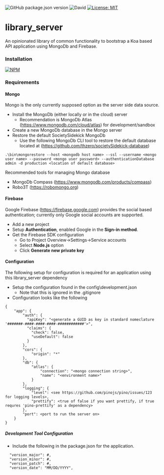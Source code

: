 ![GitHub package.json version](https://img.shields.io/github/package-json/v/thzero/library_server)
![David](https://img.shields.io/david/thzero/library_server)
[![License: MIT](https://img.shields.io/badge/License-MIT-yellow.svg)](https://opensource.org/licenses/MIT)

# library_server

An opinionated library of common functionality to bootstrap a Koa based API application using MongoDb and Firebase.

### Installation

[![NPM](https://nodei.co/npm/@thzero/library_server.png?compact=true)](https://npmjs.org/package/@thzero/library_server)

### Requirements

#### Mongo

Mongo is the only currently supposed option as the server side data source.

* Install the MongoDb (either locally or in the cloud) server
  * Recommendation is MongoDb Atlas (https://www.mongodb.com/cloud/atlas) for development/sandbox
* Create a new MongoDb database in the Mongo server
* Restore the default SocietySidekick MongoDb
  * Use the following MongoDb CLI tool to restore the default database located at (https://github.com/thzero/societySidekick-database)

```
.\bin\mongorestore --host <mongodb host name> --ssl --username <mongo user name> --password <mongo user password> --authenticationDatabase admin -d production <location of default database>
```

Recommended tools for managing Mongo database
* MongoDb Compass (https://www.mongodb.com/products/compass)
* Robo3T (https://robomongo.org)

#### Firebase

Google Firebase (https://firebase.google.com) provides the social based authentication; currently only Google social accounts are supported.

* Add a new project
* Setup **Authentication**, enabled Google in the **Sign-in method**.
* Get the Firebase SDK configuration
  * Go to Project Overview->Settings->Service accounts
  * Select **Node.js** option
  * Click **Generate new private key**

#### Configuration

The following setup for configuration is required for an application using this library_server dependency

* Setup the configuration found in the config\development.json
  * Note that this is ignored in the .gitignore
* Configuration looks like the following

```
{
    "app": {
        "auth": {
          "apiKey": "<generate a GUID as key in standard nomeclature '#######-####-####-####-############'>",
          "claims": {
            "check": false,
            "useDefault": false
          }
        },
        "cors": {
            "origin": "*"
        },
        "db": {
            "atlas": {
                "connection": "<mongo connection string>",
                "name": "<environment name>"
            }
        },
        "logging": {
            "level": <see https://github.com/pinojs/pino/issues/123 for logging levels>,
            "prettify": <true of false if you want prettify, if true requres 'pino-prettify' as a dependency>
        },
        "port": <port to run the server on>
    }
}
```

##### Development Tool Configuration

* Include the following in the package.json for the application.

```
  "version_major": #,
  "version_minor": #,
  "version_patch": #,
  "version_date": "MM/DD/YYYY",
```

